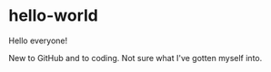 # hello-world

Hello everyone!

New to GitHub and to coding.
Not sure what I've gotten myself into.
